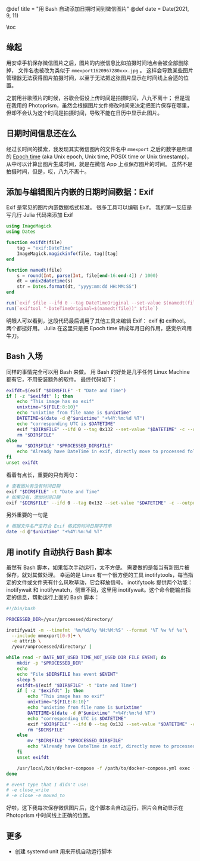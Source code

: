 @def title = "用 Bash 自动添加日期时间到微信图片"
@def date = Date(2021, 9, 11)


\toc


## 缘起

用安卓手机保存微信图片之后，图片的内嵌信息比如拍摄时间地点会被全部删除掉，
文件名也被改为类似于 `mmexport1620967280xxx.jpg` 。
这样会导致某些图片管理器无法获得图片拍摄时间，以至于无法把这张图片显示在时间线上合适的位置。

之前用谷歌照片的时候，谷歌会假设上传时间是拍摄时间，八九不离十；
但是现在我用的 Photoprism，虽然会根据图片文件修改时间来决定把图片保存在哪里，但却不会认为这个时间是拍摄时间，导致不能在日历中显示此图片。

## 日期时间信息还在么

经过长时间的摸索，我发现其实微信图片的文件名中 `mmexport` 之后的数字是所谓的 [Epoch time](https://www.epochconverter.com/) (aka Unix epoch, Unix time, POSIX time or Unix timestamp)，从中可以计算出图片生成时间，就是在微信 App 上点保存图片的时间。
虽然不是拍摄时间，但是，哎，八九不离十。

## 添加与编辑图片内嵌的日期时间数据：Exif

Exif 是常见的图片内嵌数据格式标准。
很多工具可以编辑 Exif。
我的第一反应是写几行 Julia 代码来添加 Exif
```julia
using ImageMagick
using Dates

function exifdt(file)
	tag = "exif:DateTime"
	ImageMagick.magickinfo(file, tag)[tag]
end

function namedt(file)
	s = round(Int, parse(Int, file[end-16:end-4]) / 1000)
	dt = unix2datetime(s)
	str = Dates.format(dt, "yyyy:mm:dd HH:MM:SS")
end

run(`exif $file --ifd 0 --tag DateTimeOriginal --set-value $(namedt(file))`)
run(`exiftool "-DateTimeOriginal=$(namedt(file))" $file`)
```
明眼人可以看到，这段代码最后调用了其他工具来编辑 Exif：
exif 和 exiftool。两个都挺好用。
Julia 在这里只是把 Epoch time 转成年月日的作用，感觉杀鸡用牛刀。

## Bash 入场

同样的事情完全可以用 Bash 来做。
用 Bash 的好处是几乎任何 Linux Machine 都有它，不用安装额外的软件。
最终代码如下：
```bash
exifdt=$(exif "$DIR$FILE" -t "Date and Time")
if [ -z "$exifdt" ]; then
    echo "This image has no exif"
    unixtime="${FILE:8:10}"
    echo "unixtime from file name is $unixtime"
    DATETIME=$(date -d @"$unixtime" "+%4Y:%m:%d %T")
    echo "corresponding UTC is $DATETIME"
    exif "$DIR$FILE" --ifd 0 --tag 0x132 --set-value "$DATETIME" -c --output "$PROCESSED_DIR""$FILE"
    rm "$DIR$FILE"
else
    mv "$DIR$FILE" "$PROCESSED_DIR$FILE"
    echo "Already have DateTime in exif, directly move to processed folder"
fi
unset exifdt
```
看着有点长，重要的只有两句：

```bash
# 查看图片有没有时间日期
exif "$DIR$FILE" -t "Date and Time"
# 如果没有，添加时间日期
exif "$DIR$FILE" --ifd 0 --tag 0x132 --set-value "$DATETIME" -c --output "$PROCESSED_DIR""$FILE"
```
另外重要的一句是
```bash
# 根据文件名产生符合 Exif 格式的时间日期字符串
date -d @"$unixtime" "+%4Y:%m:%d %T"
```

## 用 inotify 自动执行 Bash 脚本
虽然有 Bash 脚本，如果每次手动运行，太不方便。
需要做的是每当有新图片被保存，就对其做处理。
幸运的是 Linux 有一个很方便的工具 inotifytools，每当指定的文件或文件夹有什么风吹草动，它会释放信号。
inotifytools 提供两个功能：inotifywait 和 inotifywatch，侧重不同，这里用 inotifywait。这个命令能输出指定的信息，帮助运行上面的 Bash 脚本：
```bash
#!/bin/bash

PROCESSED_DIR=/your/processed/directory/

inotifywait -m --timefmt '%m/%d/%y %H:%M:%S' --format '%T %w %f %e'\
  --include mmexport[0-9]+ \
  -e attrib \
  /your/unprocessed/directory/ |

while read -r DATE_NOT_USED TIME_NOT_USED DIR FILE EVENT; do
    mkdir -p "$PROCESSED_DIR"
    echo
    echo "File $DIR$FILE has event $EVENT"
    sleep 5
    exifdt=$(exif "$DIR$FILE" -t "Date and Time")
    if [ -z "$exifdt" ]; then
        echo "This image has no exif"
        unixtime="${FILE:8:10}"
        echo "unixtime from file name is $unixtime"
        DATETIME=$(date -d @"$unixtime" "+%4Y:%m:%d %T")
        echo "corresponding UTC is $DATETIME"
        exif "$DIR$FILE" --ifd 0 --tag 0x132 --set-value "$DATETIME" -c --output "$PROCESSED_DIR""$FILE"
        rm "$DIR$FILE"
    else
        mv "$DIR$FILE" "$PROCESSED_DIR$FILE"
        echo "Already have DateTime in exif, directly move to processed folder"
    fi
    unset exifdt

    /usr/local/bin/docker-compose -f /path/to/docker-compose.yml exec -T photoprism photoprism import
done

# event type that I didn't use:
# -e close_write 
# -e close -e moved_to 
```

好啦，这下我每次保存微信图片后，这个脚本会自动运行，照片会自动显示在 Photoprism 中时间线上正确的位置。

## 更多

- 创建 systemd unit 用来开机自动运行脚本